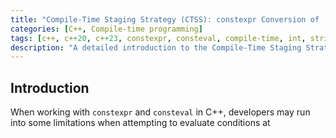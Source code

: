 ```yaml
---
title: "Compile-Time Staging Strategy (CTSS): constexpr Conversion of 'int to std::string_view'"
categories: [C++, Compile-time programming]
tags: [c++, c++20, c++23, constexpr, consteval, compile-time, int, string-view, array, literal-type, lambda, conversion]
description: "A detailed introduction to the Compile-Time Staging Strategy (CTSS) for converting an int to a std::string_view at compile time using C++20 and C++23."
---
```


## Introduction

When working with `constexpr` and `consteval` in C++, developers may run into some limitations when attempting to evaluate conditions at 
